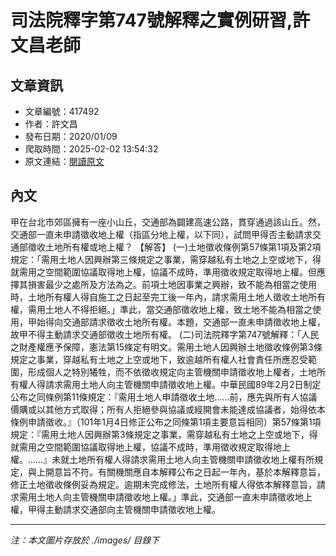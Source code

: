 # 司法院釋字第747號解釋之實例研習,許文昌老師

## 文章資訊
- 文章編號：417492
- 作者：許文昌
- 發布日期：2020/01/09
- 爬取時間：2025-02-02 13:54:32
- 原文連結：[閱讀原文](https://real-estate.get.com.tw/Columns/detail.aspx?no=417492)

## 內文
甲在台北市郊區擁有一座小山丘，交通部為闢建高速公路，貫穿通過該山丘。然，交通部一直未申請徵收地上權（指區分地上權，以下同），試問甲得否主動請求交通部徵收土地所有權或地上權？
【解答】
(一)土地徵收條例第57條第1項及第2項規定：「需用土地人因興辦第三條規定之事業，需穿越私有土地之上空或地下，得就需用之空間範圍協議取得地上權，協議不成時，準用徵收規定取得地上權。但應擇其損害最少之處所及方法為之。前項土地因事業之興辦，致不能為相當之使用時，土地所有權人得自施工之日起至完工後一年內，請求需用土地人徵收土地所有權，需用土地人不得拒絕。」準此，當交通部徵收地上權，致土地不能為相當之使用，甲始得向交通部請求徵收土地所有權。本題，交通部一直未申請徵收地上權，故甲不得主動請求交通部徵收土地所有權。
(二)司法院釋字第747號解釋：「人民之財產權應予保障，憲法第15條定有明文。需用土地人因興辦土地徵收條例第3條規定之事業，穿越私有土地之上空或地下，致逾越所有權人社會責任所應忍受範圍，形成個人之特別犧牲，而不依徵收規定向主管機關申請徵收地上權者，土地所有權人得請求需用土地人向主管機關申請徵收地上權。中華民國89年2月2日制定公布之同條例第11條規定：『需用土地人申請徵收土地……前，應先與所有人協議價購或以其他方式取得；所有人拒絕參與協議或經開會未能達成協議者，始得依本條例申請徵收。』（101年1月4日修正公布之同條第1項主要意旨相同）第57條第1項規定：『需用土地人因興辦第3條規定之事業，需穿越私有土地之上空或地下，得就需用之空間範圍協議取得地上權，協議不成時，準用徵收規定取得地上權。……』未就土地所有權人得請求需用土地人向主管機關申請徵收地上權有所規定，與上開意旨不符。有關機關應自本解釋公布之日起一年內，基於本解釋意旨，修正土地徵收條例妥為規定。逾期未完成修法，土地所有權人得依本解釋意旨，請求需用土地人向主管機關申請徵收地上權。」準此，交通部一直未申請徵收地上權，甲得主動請求交通部向主管機關申請徵收地上權。

---
*注：本文圖片存放於 ./images/ 目錄下*
